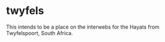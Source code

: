 # twyfels

This intends to be a place on the interwebs for the Hayats from Twyfelspoort, South Africa.